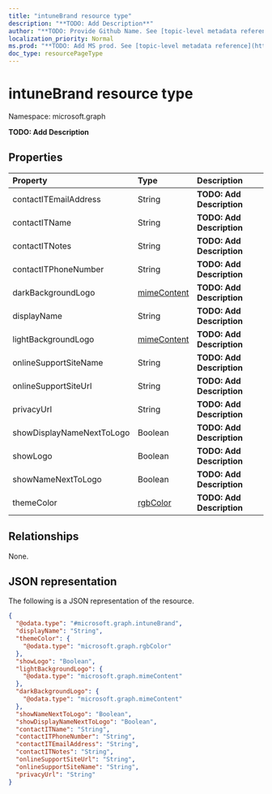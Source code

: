 ```yaml
---
title: "intuneBrand resource type"
description: "**TODO: Add Description**"
author: "**TODO: Provide Github Name. See [topic-level metadata reference](https://msgo.azurewebsites.net/add/document/guidelines/metadata.html#topic-level-metadata)**"
localization_priority: Normal
ms.prod: "**TODO: Add MS prod. See [topic-level metadata reference](https://msgo.azurewebsites.net/add/document/guidelines/metadata.html#topic-level-metadata)**"
doc_type: resourcePageType
---
```


# intuneBrand resource type


Namespace: microsoft.graph

**TODO: Add Description**

## Properties
|Property|Type|Description|
|:---|:---|:---|
|contactITEmailAddress|String|**TODO: Add Description**|
|contactITName|String|**TODO: Add Description**|
|contactITNotes|String|**TODO: Add Description**|
|contactITPhoneNumber|String|**TODO: Add Description**|
|darkBackgroundLogo|[mimeContent](../resources/intune-mimecontent.md)|**TODO: Add Description**|
|displayName|String|**TODO: Add Description**|
|lightBackgroundLogo|[mimeContent](../resources/intune-mimecontent.md)|**TODO: Add Description**|
|onlineSupportSiteName|String|**TODO: Add Description**|
|onlineSupportSiteUrl|String|**TODO: Add Description**|
|privacyUrl|String|**TODO: Add Description**|
|showDisplayNameNextToLogo|Boolean|**TODO: Add Description**|
|showLogo|Boolean|**TODO: Add Description**|
|showNameNextToLogo|Boolean|**TODO: Add Description**|
|themeColor|[rgbColor](../resources/intune-rgbcolor.md)|**TODO: Add Description**|

## Relationships
None.

## JSON representation
The following is a JSON representation of the resource.
<!-- {
  "blockType": "resource",
  "@odata.type": "microsoft.graph.intuneBrand"
}
-->
``` json
{
  "@odata.type": "#microsoft.graph.intuneBrand",
  "displayName": "String",
  "themeColor": {
    "@odata.type": "microsoft.graph.rgbColor"
  },
  "showLogo": "Boolean",
  "lightBackgroundLogo": {
    "@odata.type": "microsoft.graph.mimeContent"
  },
  "darkBackgroundLogo": {
    "@odata.type": "microsoft.graph.mimeContent"
  },
  "showNameNextToLogo": "Boolean",
  "showDisplayNameNextToLogo": "Boolean",
  "contactITName": "String",
  "contactITPhoneNumber": "String",
  "contactITEmailAddress": "String",
  "contactITNotes": "String",
  "onlineSupportSiteUrl": "String",
  "onlineSupportSiteName": "String",
  "privacyUrl": "String"
}
```

